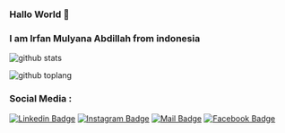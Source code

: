 ### Hallo World 👋
### I am Irfan Mulyana Abdillah from indonesia

<!--
**Irfan-Cyber/Irfan-Cyber** is a ✨ _special_ ✨ repository because its `README.md` (this file) appears on your GitHub profile.

Here are some ideas to get you started:

- 🔭 I’m currently working on ...
- 🌱 I’m currently learning ...
- 👯 I’m looking to collaborate on ...
- 🤔 I’m looking for help with ...
- 💬 Ask me about ...
- 📫 How to reach me: ...
- 😄 Pronouns: ...
- ⚡ Fun fact: ...
-->

![github stats](https://github-readme-stats.vercel.app/api?username=Irfan-Cyber&show_icons=true)

![github toplang](https://github-readme-stats.vercel.app/api/top-langs/?username=Irfan-Cyber&layout=compact)

### Social Media :

[![Linkedin Badge](https://img.shields.io/badge/-Linkedin-2980b9?style=flat&labelColor=2c3e50&logo=linkedin&logoColor=white)](https://www.linkedin.com/in/irfan-92a0bb16b/)
[![Instagram Badge](https://img.shields.io/badge/-Intagram-2980b9?style=flat&labelColor=2c3e50&logo=instagram&logoColor=white)](https://www.instagram.com/19.zetra/)
[![Mail Badge](https://img.shields.io/badge/-Email-2980b9?style=flat&labelColor=2c3e50&logo=gmail&logoColor=white)](mailto:irfanmullyana2@gmail.com)
[![Facebook Badge](https://img.shields.io/badge/-Facebook-2980b9?style=flat&labelColor=2c3e50&logo=facebook&logoColor=white)](https://web.facebook.com/irfan.kaze/)

